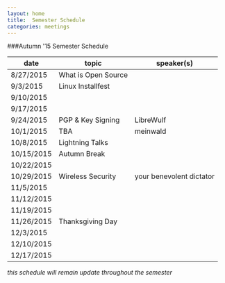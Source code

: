 ```yaml
---
layout: home
title:  Semester Schedule
categories: meetings
---
```


###Autumn '15 Semester Schedule

| date       | topic               | speaker(s)               |
|------------|---------------------|--------------------------|
| 8/27/2015  | What is Open Source |                          |
| 9/3/2015   | Linux Installfest   |                          |
| 9/10/2015  |                     |                          |
| 9/17/2015  |                     |                          |
| 9/24/2015  | PGP & Key Signing   | LibreWulf                |
| 10/1/2015  | TBA                 | meinwald                 |
| 10/8/2015  | Lightning Talks     |                          |
| 10/15/2015 | Autumn Break        |                          |
| 10/22/2015 |                     |                          |
| 10/29/2015 | Wireless Security   | your benevolent dictator |
| 11/5/2015  |                     |                          |
| 11/12/2015 |                     |                          |
| 11/19/2015 |                     |                          |
| 11/26/2015 | Thanksgiving Day    |                          |
| 12/3/2015  |                     |                          |
| 12/10/2015 |                     |                          |
| 12/17/2015 |                     |                          |

*this schedule will remain update throughout the semester*
